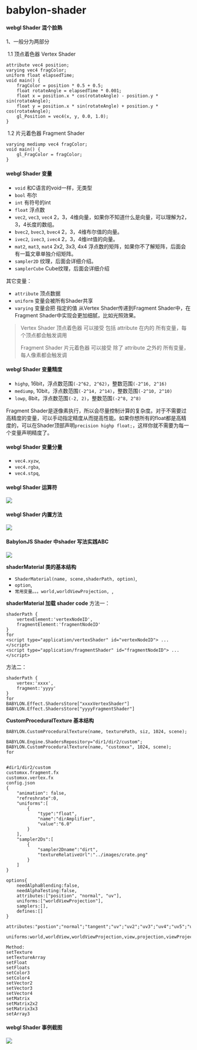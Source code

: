 # babylon-shader

#### webgl Shader 混个脸熟


1、一般分为两部分

​	1.1 顶点着色器  Vertex Shader

```
attribute vec4 position;
varying vec4 fragColor;
uniform float elapsedTime;
void main() {
    fragColor = position * 0.5 + 0.5;
    float rotateAngle = elapsedTime * 0.001;
    float x = position.x * cos(rotateAngle) - position.y * sin(rotateAngle);
    float y = position.x * sin(rotateAngle) + position.y * cos(rotateAngle);
    gl_Position = vec4(x, y, 0.0, 1.0);
}
```

​	1.2 片元着色器  Fragment Shader

```
varying mediump vec4 fragColor;
void main() {
    gl_FragColor = fragColor;
}
```

#### webgl Shader 变量

- `void` 和C语言的void一样，无类型
- `bool` 布尔
- `int` 有符号的int
- `float` 浮点数
- `vec2`, `vec3`, `vec4` 2，3，4维向量，如果你不知道什么是向量，可以理解为2，3，4长度的数组。
- `bvec2`, `bvec3`, `bvec4` 2，3，4维布尔值的向量。
- `ivec2`, `ivec3`, `ivec4` 2，3，4维int值的向量。
- `mat2`, `mat3`, `mat4` 2x2, 3x3, 4x4 浮点数的矩阵，如果你不了解矩阵，后面会有一篇文章单独介绍矩阵。
- `sampler2D` 纹理，后面会详细介绍。
- `samplerCube` Cube纹理，后面会详细介绍

其它变量：

- `attribute` 顶点数据
- `uniform` 变量会被所有Shader共享
- `varying` 变量会把 指定的值 从Vertex Shader传递到Fragment Shader中，在Fragment Shader中实现会更加细腻，比如光照效果。



> Vertex Shader 顶点着色器 可以接受 包括 attribute 在内的 所有变量，每个顶点都会触发调用
>
> Fragment Shader 片元着色器 可以接受 除了 attribute 之外的 所有变量，每人像素都会触发调



#### webgl Shader 变量精度

- `highp`, 16bit，浮点数范围`(-2^62, 2^62)`，整数范围`(-2^16, 2^16)`
- `mediump`, 10bit，浮点数范围`(-2^14, 2^14)`，整数范围`(-2^10, 2^10)`
- `lowp`, 8bit，浮点数范围`(-2, 2)`，整数范围`(-2^8, 2^8)` 

Fragment Shader是逐像素执行，所以会尽量控制计算的复杂度。对于不需要过高精度的变量，可以手动指定精度从而提高性能。如果你想所有的float都是高精度的，可以在Shader顶部声明`precision highp float;`，这样你就不需要为每一个变量声明精度了。



#### webgl Shader 变量分量

- `vec4.xyzw`, 
- `vec4.rgba`, 
- `vec4.stpq`,  



#### webgl Shader 运算符

![](screenshots/2949750-6cde500bba3b3b91.png)



#### webgl Shader 内置方法

![](screenshots/2949750-2c48a2d2459d5524.png)



#### BabylonJS Shader 中shader 写法实践ABC

![](screenshots/shade3.jpg)



**shaderMaterial 类的基本结构**


- `ShaderMaterial(name, scene,shaderPath, option)`, 
- `option`, 
- `常用变量。。。world,worldViewProjection, `, 

**shaderMaterial 加载 shader code**
方法一：
```
shaderPath {
  	vertexElement:'vertexNodeID',
  	fragmentElement:'fragmentNodeID'
}
for
<script type="application/vertexShader" id="vertexNodeID"> ... </script>
<script type="application/fragmentShader" id="fragmentNodeID"> ... </script>
```

方法二：
```
shaderPath {
  	vertex:'xxxx',
  	fragment:'yyyy'
}
for
BABYLON.Effect.ShadersStore["xxxxVertexShader"]
BABYLON.Effect.ShadersStore["yyyyFragmentShader"]
```

**CustomProceduralTexture 基本结构**
```
BABYLON.CustomProceduralTexture(name, texturePath, siz, 1024, scene);
```

```
BABYLON.Engine.ShadersRepository="dir1/dir2/custom";
BABYLON.CustomProceduralTexture(name, "customxx", 1024, scene);
for


#dir1/dir2/custom
customxx.fragment.fx
customxx.vertex.fx
config.json
{
	"animation": false,
	"refreshrate":0,
	"uniforms":[
		{
			"type":"float",
			"name":"dirAmplifier",
			"value":"6.0"
		}
	],
	"sampler2Ds":[
		{
			"sampler2Dname":"dirt",
			"textureRelativeUrl":"../images/crate.png"
		}
	]
}
```


```
options{
	needAlphaBlending:false,
	needAlphaTesting:false,
	attributes:["position", "normal", "uv"],
	uniforms:["worldViewProjection"],
	samplers:[],
	defines:[]
}
```

```
attributes:"postion";"normal";"tangent";"uv";"uv2";"uv3";"uv4";"uv5";"uv6"
```

```
uniforms:world,worldView,worldViewProjection,view,projection,viewProjection
```

```
Method:
setTexture
setTextureArray
setFloat
setFloats
setColor3
setColor4
setVector2
setVector3
setVector4
setMatrix
setMatrix2x2
setMatrix3x3
setArray3
```


#### webgl Shader 事例截图

![](screenshots/earthring.png)

